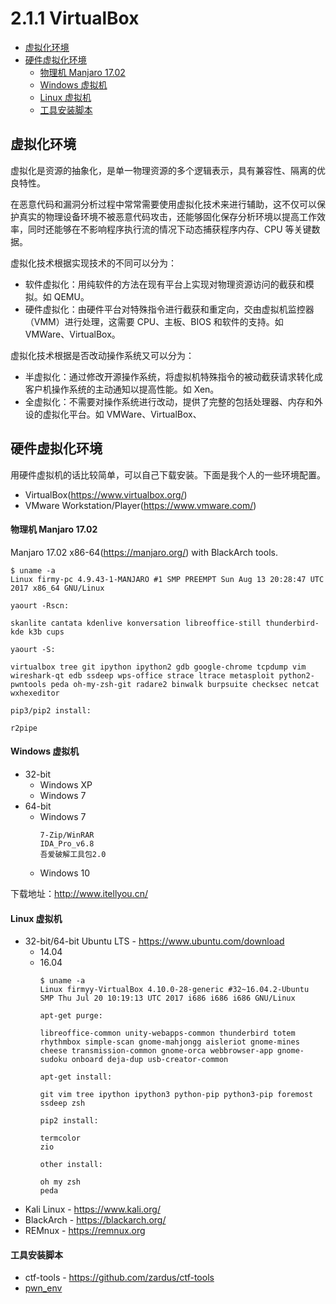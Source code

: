 # 2.1.1 VirtualBox

- [虚拟化环境](#虚拟化环境)
- [硬件虚拟化环境](#硬件虚拟化环境)
  - [物理机 Manjaro 17.02](#物理机-manjaro-1702)
  - [Windows 虚拟机](#windows-虚拟机)
  - [Linux 虚拟机](#linux-虚拟机)
  - [工具安装脚本](#工具安装脚本)


## 虚拟化环境
虚拟化是资源的抽象化，是单一物理资源的多个逻辑表示，具有兼容性、隔离的优良特性。

在恶意代码和漏洞分析过程中常常需要使用虚拟化技术来进行辅助，这不仅可以保护真实的物理设备环境不被恶意代码攻击，还能够固化保存分析环境以提高工作效率，同时还能够在不影响程序执行流的情况下动态捕获程序内存、CPU 等关键数据。

虚拟化技术根据实现技术的不同可以分为：
- 软件虚拟化：用纯软件的方法在现有平台上实现对物理资源访问的截获和模拟。如 QEMU。
- 硬件虚拟化：由硬件平台对特殊指令进行截获和重定向，交由虚拟机监控器（VMM）进行处理，这需要 CPU、主板、BIOS 和软件的支持。如 VMWare、VirtualBox。

虚拟化技术根据是否改动操作系统又可以分为：
- 半虚拟化：通过修改开源操作系统，将虚拟机特殊指令的被动截获请求转化成客户机操作系统的主动通知以提高性能。如 Xen。
- 全虚拟化：不需要对操作系统进行改动，提供了完整的包括处理器、内存和外设的虚拟化平台。如 VMWare、VirtualBox、


## 硬件虚拟化环境
用硬件虚拟机的话比较简单，可以自己下载安装。下面是我个人的一些环境配置。

- VirtualBox(https://www.virtualbox.org/)
- VMware Workstation/Player(https://www.vmware.com/)

#### 物理机 Manjaro 17.02
Manjaro 17.02 x86-64(https://manjaro.org/) with BlackArch tools.
```text
$ uname -a
Linux firmy-pc 4.9.43-1-MANJARO #1 SMP PREEMPT Sun Aug 13 20:28:47 UTC 2017 x86_64 GNU/Linux
```
```text
yaourt -Rscn:

skanlite cantata kdenlive konversation libreoffice-still thunderbird-kde k3b cups

yaourt -S:

virtualbox tree git ipython ipython2 gdb google-chrome tcpdump vim wireshark-qt edb ssdeep wps-office strace ltrace metasploit python2-pwntools peda oh-my-zsh-git radare2 binwalk burpsuite checksec netcat wxhexeditor

pip3/pip2 install:

r2pipe
```

#### Windows 虚拟机
- 32-bit
  - Windows XP
  - Windows 7
- 64-bit
  - Windows 7
    ```text
    7-Zip/WinRAR
    IDA_Pro_v6.8
    吾爱破解工具包2.0
    ```
  - Windows 10

下载地址：http://www.itellyou.cn/

#### Linux 虚拟机
- 32-bit/64-bit Ubuntu LTS - https://www.ubuntu.com/download
  - 14.04
  - 16.04
    ```text
    $ uname -a
    Linux firmyy-VirtualBox 4.10.0-28-generic #32~16.04.2-Ubuntu SMP Thu Jul 20 10:19:13 UTC 2017 i686 i686 i686 GNU/Linux
    ```
    ```text
    apt-get purge:

    libreoffice-common unity-webapps-common thunderbird totem rhythmbox simple-scan gnome-mahjongg aisleriot gnome-mines cheese transmission-common gnome-orca webbrowser-app gnome-sudoku onboard deja-dup usb-creator-common

    apt-get install:

    git vim tree ipython ipython3 python-pip python3-pip foremost ssdeep zsh

    pip2 install:

    termcolor
    zio

    other install:

    oh my zsh
    peda
    ```
- Kali Linux - https://www.kali.org/
- BlackArch - https://blackarch.org/
- REMnux - https://remnux.org

#### 工具安装脚本
- ctf-tools - https://github.com/zardus/ctf-tools
- [pwn_env](../src/others/2.1.1_vm/pwn_env.sh)
